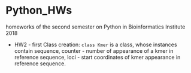 # Python_HWs
homeworks of the second semester on Python in Bioinformatics Institute 2018

* HW2 - first Class creation: ```class Kmer``` is a class, whose instances contain sequence, counter - number of appearance of a kmer in reference sequence, loci - start coordinates of kmer appearance in reference sequence. 
